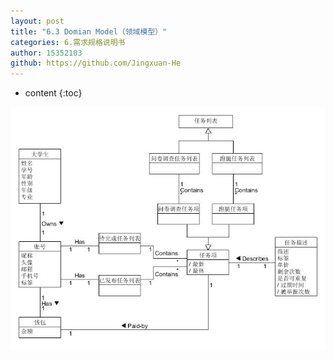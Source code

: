 ```yaml
---
layout: post
title: "6.3 Domian Model（领域模型）"
categories: 6.需求规格说明书
author: 15352103
github: https://github.com/Jingxuan-He
---
```


* content
{:toc}

<img src="https://github.com/sysu-swsad-team/sysu-swsad-team.github.io/raw/master/_posts/images/UML/类图.jpg" alt="类图" />